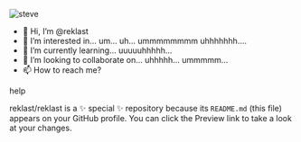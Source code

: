 ![steve](steve.gif) [](steve.gif)


- 👋 Hi, I’m @reklast
- 👀 I’m interested in... um... uh... ummmmmmmm uhhhhhhh....
- 🌱 I’m currently learning... uuuuuhhhhh...
- 💞️ I’m looking to collaborate on...  uhhhhh... ummmmm...
- 📫 How to reach me?

help


reklast/reklast is a ✨ special ✨ repository because its `README.md` (this file) appears on your GitHub profile.
You can click the Preview link to take a look at your changes.
